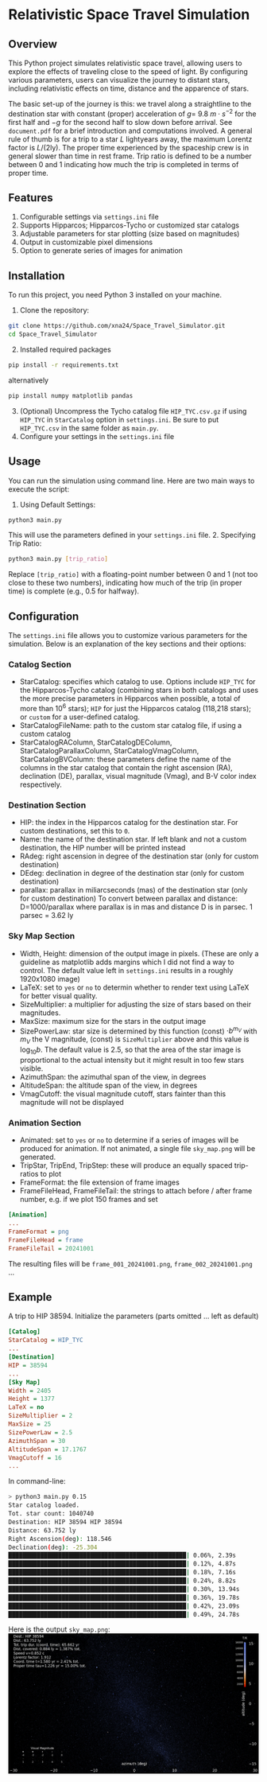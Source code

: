 # Relativistic Space Travel Simulation
## Overview
This Python project simulates relativistic space travel, allowing users to explore the effects of traveling close 
to the speed of light. By configuring various parameters, users can visualize the journey to distant stars, including 
relativistic effects on time, distance and the apparence of stars. 

The basic set-up of the journey is this: we travel along a straightline to the destination star with constant (proper) acceleration
of $g=$ 9.8 $m\cdot s^{-2}$ for the first half and $-g$ for the second half to slow down before arrival. See `document.pdf` 
for a brief introduction and computations involved. A general rule of thumb is for a trip to a star $L$ lightyears away, the
maximum Lorentz factor is $L/(2\text{ly})$. The proper time experienced by the spaceship crew is in general slower
than time in rest frame. Trip ratio is defined to be a number between 0 and 1 indicating how much
the trip is completed in terms of proper time.

## Features
1. Configurable settings via `settings.ini` file
2. Supports Hipparcos; Hipparcos-Tycho or customized star catalogs
3. Adjustable parameters for star plotting (size based on magnitudes)
4. Output in customizable pixel dimensions
5. Option to generate series of images for animation

## Installation
To run this project, you need Python 3 installed on your machine.
1. Clone the repository:
```bash
git clone https://github.com/xna24/Space_Travel_Simulator.git
cd Space_Travel_Simulator
```
2. Installed required packages
```bash
pip install -r requirements.txt
```
alternatively
```bash
pip install numpy matplotlib pandas
```
3. (Optional) Uncompress the Tycho catalog file `HIP_TYC.csv.gz` if using `HIP_TYC` in `StarCatalog` option in `settings.ini`. Be sure to put `HIP_TYC.csv` in the same folder as `main.py`.
4. Configure your settings in the `settings.ini` file

## Usage
You can run the simulation using command line. Here are two main ways to execute the script:
1. Using Default Settings:
```bash
python3 main.py
```
This will use the parameters defined in your `settings.ini` file.
2. Specifying Trip Ratio:
```bash
python3 main.py [trip_ratio]
```
Replace `[trip_ratio]` with a floating-point number between 0 and 1 (not too close to these two numbers), indicating how much of the trip (in proper time) is complete (e.g., 0.5 for halfway).

## Configuration
The `settings.ini` file allows you to customize various parameters for the simulation. Below is an explanation of the key sections and their options:
### Catalog Section
* StarCatalog: specifies which catalog to use. Options include `HIP_TYC` for the Hipparcos-Tycho catalog (combining stars in both catalogs and uses the more precise parameters in Hipparcos when possible, a total of more than $10^6$ stars); `HIP` for just the Hipparcos catalog (118,218 stars); or `custom` for a user-defined catalog.
* StarCatalogFileName: path to the custom star catalog file, if using a custom catalog
* StarCatalogRAColumn, StarCatalogDEColumn, StarCatalogParallaxColumn, StarCatalogVmagColumn, StarCatalogBVColumn: these parameters define the name of the columns in the star catalog that contain the right ascension (RA), declination (DE), parallax, visual magnitude (Vmag), and B-V color index respectively.

### Destination Section
* HIP: the index in the Hipparcos catalog for the destination star. For custom destinations, set this to `0`.
* Name: the name of the destination star. If left blank and not a custom destination, the HIP number will be printed instead
* RAdeg: right ascension in degree of the destination star (only for custom destination)
* DEdeg: declination in degree of the destination star (only for custom destination)
* parallax: parallax in miliarcseconds (mas) of the destination star (only for custom destination)
To convert between parallax and distance: D=1000/parallax where parallax is in mas and distance D is in parsec. 1 parsec = 3.62 ly

### Sky Map Section
* Width, Height: dimension of the output image in pixels. (These are only a guideline as matplotlib adds margins which I did not find a way to control. The default value left in `settings.ini` results in a roughly 1920x1080 image)
* LaTeX: set to `yes` or `no` to determin whether to render text using LaTeX for better visual quality.
* SizeMultiplier: a multiplier for adjusting the size of stars based on their magnitudes.
* MaxSize: maximum size for the stars in the output image
* SizePowerLaw: star size is determined by this function (const) $\cdot b^{m_V}$ with $m_V$ the V magnitude, (const) is `SizeMultiplier` above and this value is $\log_{10}b$. The default value is 2.5, so that the area of the star image is proportional to the actual intensity but it might result in too few stars visible.
* AzimuthSpan: the azimuthal span of the view, in degrees
* AltitudeSpan: the altitude span of the view, in degrees
* VmagCutoff: the visual magnitude cutoff, stars fainter than this magnitude will not be displayed

### Animation Section
* Animated: set to `yes` or `no` to determine if a series of images will be produced for animation. If not animated, a single file `sky_map.png` will be generated.
* TripStar, TripEnd, TripStep: these will produce an equally spaced trip-ratios to plot
* FrameFormat: the file extension of frame images
* FrameFileHead, FrameFileTail: the strings to attach before / after frame number, e.g. if we plot 150 frames and set
```ini
[Animation]
...
FrameFormat = png
FrameFileHead = frame
FrameFileTail = 20241001
```
The resulting files will be `frame_001_20241001.png`, `frame_002_20241001.png` ...

## Example

A trip to HIP 38594. Initialize the parameters (parts omitted ... left as default) 
```ini
[Catalog]
StarCatalog = HIP_TYC
...
[Destination]
HIP = 38594
...
[Sky Map]
Width = 2405
Height = 1377
LaTeX = no
SizeMultiplier = 2
MaxSize = 25
SizePowerLaw = 2.5
AzimuthSpan = 30
AltitudeSpan = 17.1767
VmagCutoff = 16
...
```

In command-line:
```bash
> python3 main.py 0.15
Star catalog loaded.
Tot. star count: 1040740
Destination: HIP 38594 HIP 38594
Distance: 63.752 ly
Right Ascension(deg): 118.546
Declination(deg): -25.304
██████████████████████████████████████████████████| 0.06%, 2.39s
██████████████████████████████████████████████████| 0.12%, 4.87s
██████████████████████████████████████████████████| 0.18%, 7.16s
██████████████████████████████████████████████████| 0.24%, 8.82s
██████████████████████████████████████████████████| 0.30%, 13.94s
██████████████████████████████████████████████████| 0.36%, 19.78s
██████████████████████████████████████████████████| 0.42%, 23.09s
██████████████████████████████████████████████████| 0.49%, 24.78s
```

Here is the output `sky_map.png`:
![`sky_map.png`](https://github.com/xna24/Space_Travel_Simulator/blob/main/sky_map.png?raw=true)
